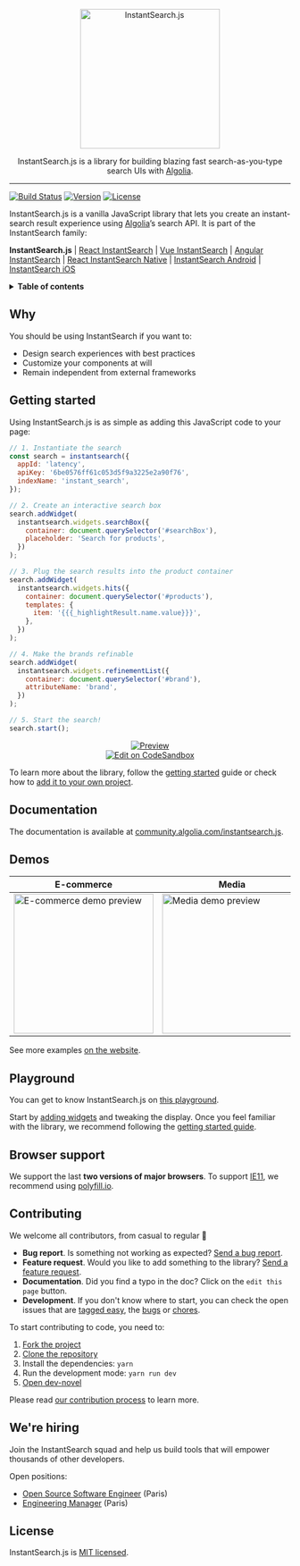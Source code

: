 <p align="center">
  <a href="https://community.algolia.com/instantsearch.js">
    <img alt="InstantSearch.js" src="https://community.algolia.com/instantsearch.js/v2/assets/img/instantsearch-medal.svg" width="250">
  </a>

  <p align="center">
    InstantSearch.js is a library for building blazing fast search-as-you-type search UIs with <a href="https://www.algolia.com">Algolia</a>.
  </p>
</p>

---

[![Build Status][travis-svg]][travis-url] [![Version][version-svg]][package-url] [![License][license-image]][license-url]

InstantSearch.js is a vanilla JavaScript library that lets you create an instant-search result experience using [Algolia][algolia-website]’s search API. It is part of the InstantSearch family:

**InstantSearch.js** | [React InstantSearch][react-instantsearch-github] | [Vue InstantSearch][vue-instantsearch-github] | [Angular InstantSearch][instantsearch-angular-github] | [React InstantSearch Native][react-instantsearch-github] | [InstantSearch Android][instantsearch-android-github] | [InstantSearch iOS][instantsearch-ios-github]

<details>
  <summary><strong>Table of contents</strong></summary>

<!-- START doctoc generated TOC please keep comment here to allow auto update -->
<!-- DON'T EDIT THIS SECTION, INSTEAD RE-RUN doctoc TO UPDATE -->


- [Why](#why)
- [Getting started](#getting-started)
- [Documentation](#documentation)
- [Demos](#demos)
- [Playground](#playground)
- [Browser support](#browser-support)
- [Contributing](#contributing)
- [We're hiring](#were-hiring)
- [License](#license)

<!-- END doctoc generated TOC please keep comment here to allow auto update -->

</details>

## Why

You should be using InstantSearch if you want to:

- Design search experiences with best practices
- Customize your components at will
- Remain independent from external frameworks

## Getting started

Using InstantSearch.js is as simple as adding this JavaScript code to your page:

```javascript
// 1. Instantiate the search
const search = instantsearch({
  appId: 'latency',
  apiKey: '6be0576ff61c053d5f9a3225e2a90f76',
  indexName: 'instant_search',
});

// 2. Create an interactive search box
search.addWidget(
  instantsearch.widgets.searchBox({
    container: document.querySelector('#searchBox'),
    placeholder: 'Search for products',
  })
);

// 3. Plug the search results into the product container
search.addWidget(
  instantsearch.widgets.hits({
    container: document.querySelector('#products'),
    templates: {
      item: '{{{_highlightResult.name.value}}}',
    },
  })
);

// 4. Make the brands refinable
search.addWidget(
  instantsearch.widgets.refinementList({
    container: document.querySelector('#brand'),
    attributeName: 'brand',
  })
);

// 5. Start the search!
search.start();
```

<p align="center">
  <a href="https://codesandbox.io/s/github/algolia/doc-code-samples/tree/master/InstantSearch.js/getting-started" title="Edit on CodeSandbox">
    <img alt="Preview" src="https://user-images.githubusercontent.com/6137112/41590781-27c9d4ba-73b8-11e8-823b-6ae3748db48a.png">
    <br>
    <img alt="Edit on CodeSandbox" src="https://codesandbox.io/static/img/play-codesandbox.svg">
  </a>
</p>

To learn more about the library, follow the [getting started](https://community.algolia.com/instantsearch.js/v2/getting-started.html) guide or check how to [add it to your own project](https://community.algolia.com/instantsearch.js/v2/guides/usage.html).

## Documentation

The documentation is available at [community.algolia.com/instantsearch.js](https://community.algolia.com/instantsearch.js).

## Demos

| E-commerce                                                                                                                                                                                                                   | Media                                                                                                                                                                                                         | Travel                                                                                                                                                                                                              |
| ---------------------------------------------------------------------------------------------------------------------------------------------------------------------------------------------------------------------------- | ------------------------------------------------------------------------------------------------------------------------------------------------------------------------------------------------------------- | ------------------------------------------------------------------------------------------------------------------------------------------------------------------------------------------------------------------- |
| <a href="https://community.algolia.com/instantsearch.js/v2/examples/e-commerce/"><img src="https://community.algolia.com/instantsearch.js/v2/examples/e-commerce/capture.png" width="250" alt="E-commerce demo preview"></a> | <a href="https://community.algolia.com/instantsearch.js/v2/examples/media/"><img src="https://community.algolia.com/instantsearch.js/v2/examples/media/capture.png" width="250" alt="Media demo preview"></a> | <a href="https://community.algolia.com/instantsearch.js/v2/examples/tourism/"><img src="https://community.algolia.com/instantsearch.js/v2/examples/tourism/capture.png" width="250" alt="Tourism demo preview"></a> |

See more examples [on the website](https://community.algolia.com/instantsearch.js/v2/examples.html).

## Playground

You can get to know InstantSearch.js on [this playground](https://codesandbox.io/s/github/algolia/create-instantsearch-app/tree/templates/instantsearch.js).

Start by [adding widgets](https://community.algolia.com/instantsearch.js/v2/widgets.html) and tweaking the display. Once you feel familiar with the library, we recommend following the [getting started guide](https://community.algolia.com/instantsearch.js/v2/getting-started.html).

## Browser support

We support the last **two versions of major browsers**. To support [IE11](https://en.wikipedia.org/wiki/Internet_Explorer_11), we recommend using [polyfill.io](https://polyfill.io).

## Contributing

We welcome all contributors, from casual to regular 💙

* **Bug report**. Is something not working as expected? [Send a bug report](https://github.com/algolia/instantsearch.js/issues/new?template=Bug_report.md).
* **Feature request**. Would you like to add something to the library? [Send a feature request](https://github.com/algolia/instantsearch.js/issues/new?template=Feature_request.md).
* **Documentation**. Did you find a typo in the doc? Click on the `edit this page` button.
* **Development**. If you don't know where to start, you can check the open issues that are [tagged easy](https://github.com/algolia/instantsearch.js/issues?q=is%3Aopen+is%3Aissue+label%3A%22Difficulty%3A++++++%E2%9D%84%EF%B8%8F+easy%22), the [bugs](https://github.com/algolia/instantsearch.js/issues?q=is%3Aissue+is%3Aopen+label%3A%22%E2%9D%A4+Bug%22) or [chores](https://github.com/algolia/instantsearch.js/issues?q=is%3Aissue+is%3Aopen+label%3A%22%E2%9C%A8+Chore%22).

To start contributing to code, you need to:

1.  [Fork the project](https://help.github.com/articles/fork-a-repo/)
1.  [Clone the repository](https://help.github.com/articles/cloning-a-repository/)
1.  Install the dependencies: `yarn`
1.  Run the development mode: `yarn run dev`
1.  [Open dev-novel](http://localhost:8080)

Please read [our contribution process](CONTRIBUTING.md) to learn more.

## We're hiring

Join the InstantSearch squad and help us build tools that will empower thousands of other developers.

Open positions:
 - [Open Source Software Engineer](https://www.algolia.com/careers#60c7c780-1009-4030-8e44-f653fa2ebd36) (Paris)
 - [Engineering Manager](https://www.algolia.com/careers#5c247452-db89-4a94-a02d-3c72800dc77d) (Paris)

## License

InstantSearch.js is [MIT licensed](LICENSE.md).

<!-- Badges -->

[version-svg]: https://img.shields.io/npm/v/instantsearch.js.svg?style=flat-square
[package-url]: https://npmjs.org/package/instantsearch.js
[travis-svg]: https://img.shields.io/travis/algolia/instantsearch.js/develop.svg?style=flat-square
[travis-url]: https://travis-ci.org/algolia/instantsearch.js
[license-image]: http://img.shields.io/badge/license-MIT-green.svg?style=flat-square
[license-url]: LICENSE

<!-- Links -->

[algolia-website]: https://algolia.com
[react-instantsearch-github]: https://github.com/algolia/react-instantsearch/
[vue-instantsearch-github]: https://github.com/algolia/vue-instantsearch
[instantsearch-android-github]: https://github.com/algolia/instantsearch-android
[instantsearch-ios-github]: https://github.com/algolia/instantsearch-ios
[instantsearch-angular-github]: https://github.com/algolia/angular-instantsearch
